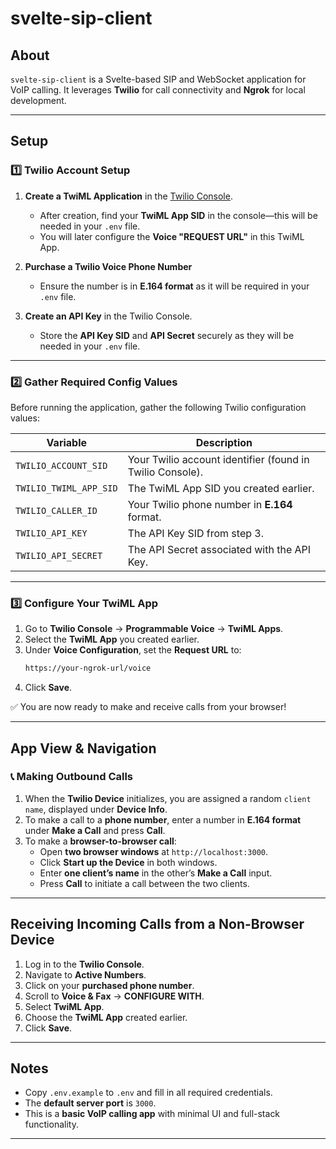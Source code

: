 # svelte-sip-client

## About

`svelte-sip-client` is a Svelte-based SIP and WebSocket application for VoIP calling. It leverages **Twilio** for call connectivity and **Ngrok** for local development.

---

## Setup

### 1️⃣ Twilio Account Setup

1. **Create a TwiML Application** in the [Twilio Console](https://www.twilio.com/console).  
   - After creation, find your **TwiML App SID** in the console—this will be needed in your `.env` file.
   - You will later configure the **Voice "REQUEST URL"** in this TwiML App.

2. **Purchase a Twilio Voice Phone Number**  
   - Ensure the number is in **E.164 format** as it will be required in your `.env` file.

3. **Create an API Key** in the Twilio Console.  
   - Store the **API Key SID** and **API Secret** securely as they will be needed in your `.env` file.

---

### 2️⃣ Gather Required Config Values

Before running the application, gather the following Twilio configuration values:

| Variable                | Description |
|-------------------------|-------------|
| `TWILIO_ACCOUNT_SID`   | Your Twilio account identifier (found in Twilio Console). |
| `TWILIO_TWIML_APP_SID` | The TwiML App SID you created earlier. |
| `TWILIO_CALLER_ID`     | Your Twilio phone number in **E.164** format. |
| `TWILIO_API_KEY`       | The API Key SID from step 3. |
| `TWILIO_API_SECRET`    | The API Secret associated with the API Key. |

---

### 3️⃣ Configure Your TwiML App

1. Go to **Twilio Console** → **Programmable Voice** → **TwiML Apps**.
2. Select the **TwiML App** you created earlier.
3. Under **Voice Configuration**, set the **Request URL** to:  
   ```bash
   https://your-ngrok-url/voice
   ```
4. Click **Save**.

✅ You are now ready to make and receive calls from your browser!

---

## App View & Navigation

### 📞 Making Outbound Calls

1. When the **Twilio Device** initializes, you are assigned a random `client name`, displayed under **Device Info**.
2. To make a call to a **phone number**, enter a number in **E.164 format** under **Make a Call** and press **Call**.
3. To make a **browser-to-browser call**:
   - Open **two browser windows** at `http://localhost:3000`.
   - Click **Start up the Device** in both windows.
   - Enter **one client’s name** in the other’s **Make a Call** input.
   - Press **Call** to initiate a call between the two clients.

---

## Receiving Incoming Calls from a Non-Browser Device

1. Log in to the **Twilio Console**.
2. Navigate to **Active Numbers**.
3. Click on your **purchased phone number**.
4. Scroll to **Voice & Fax** → **CONFIGURE WITH**.
5. Select **TwiML App**.
6. Choose the **TwiML App** created earlier.
7. Click **Save**.

---

## Notes

- Copy `.env.example` to `.env` and fill in all required credentials.
- The **default server port** is `3000`.
- This is a **basic VoIP calling app** with minimal UI and full-stack functionality.

---
